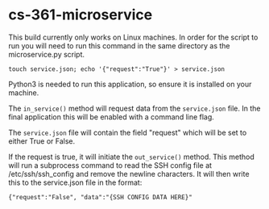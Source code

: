 # cs-361-microservice

This build currently only works on Linux machines.
In order for the script to run you will need to run this command in the same directory as the microservice.py script.

`touch service.json; echo '{"request":"True"}' > service.json`

Python3 is needed to run this application, so ensure it is installed on your machine.

The `in_service()` method will request data from the `service.json` file. In the final application this will be enabled with a command line flag.

The `service.json` file will contain the field "request" which will be set to either True or False. 

If the request is true, it will initiate the `out_service()` method. This method will run a subprocess command to read the SSH config file at /etc/ssh/ssh_config and remove the newline characters. It will then write this to the service.json file in the format:

`{"request":"False", "data":"{SSH CONFIG DATA HERE}"`

